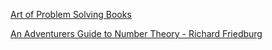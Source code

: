 [Art of Problem Solving Books](https://artofproblemsolving.com/store/list/all-products)

[An Adventurers Guide to Number Theory - Richard Friedburg](https://store.doverpublications.com/0486281337.html)
